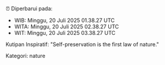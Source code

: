 ⏰ Diperbarui pada:
- WIB: Minggu, 20 Juli 2025 01.38.27 UTC
- WITA: Minggu, 20 Juli 2025 02.38.27 UTC
- WIT: Minggu, 20 Juli 2025 03.38.27 UTC

Kutipan Inspiratif:
"Self-preservation is the first law of nature."


Kategori: nature

